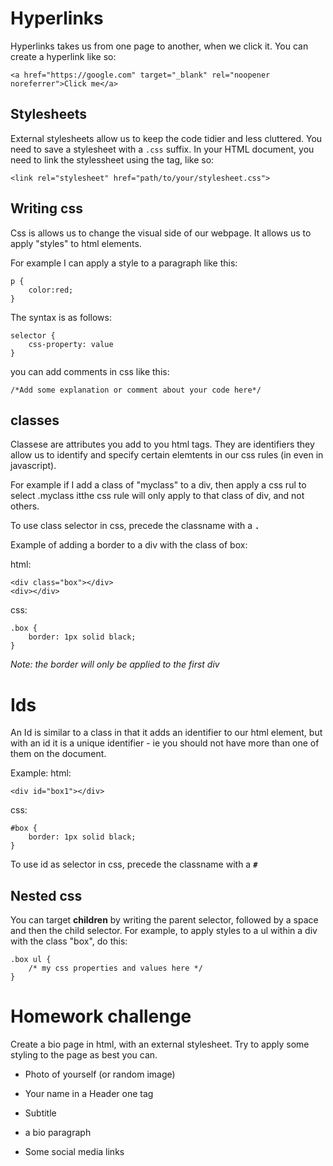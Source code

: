 # Hyperlinks

Hyperlinks takes us from one page to another, when we click it. You can create a hyperlink  like so:

```
<a href="https://google.com" target="_blank" rel="noopener noreferrer">Click me</a>
```


## Stylesheets

External stylesheets allow us to keep the code tidier and less cluttered. You need to save a stylesheet with a `.css` suffix. In your HTML document, you need to link the stylessheet using the <link> tag, like so:

```
<link rel="stylesheet" href="path/to/your/stylesheet.css">
```

## Writing css

Css is allows us to change the visual side of our webpage. It allows us to apply "styles" to html elements.

For example I can apply a style to a paragraph like this: 

```
p {
    color:red;
}
```

The syntax is as follows:

```
selector {
    css-property: value
}
```

you can add comments in css like this:

```
/*Add some explanation or comment about your code here*/
```

## classes

Classese are attributes you add to you html tags. They are identifiers they allow us to identify and specify certain elemtents in our css rules (in even in javascript). 

For example if I add a class of "myclass" to a div, then apply a css rul to select .myclass itthe css rule will only apply to that class of div, and not others.

To use class selector in css, precede the classname with a **`.`**

Example of adding a border to a div with the class of box:

html:
```
<div class="box"></div>
<div></div>
```

css:
```
.box {
    border: 1px solid black;
}
```
*Note: the border will only be applied to the first div*

# Ids
An Id is similar to a class in that it adds an identifier to our html element, but with an id it is a unique identifier - ie you should not have more than one of them on the document.

Example:
html:
```
<div id="box1"></div>
```

css:
```
#box {
    border: 1px solid black;
}
```
To use id as selector in css, precede the classname with a **`#`**

## Nested css

You can target **children** by writing the parent selector, followed by a space and then the child selector. For example, to apply styles to a ul within a div with the class "box", do this:

```
.box ul {
    /* my css properties and values here */
}
```

# Homework challenge

Create a bio page in html, with an external stylesheet. Try to apply some styling to the page as best you can.

- Photo of yourself (or random image)

- Your name in a Header one tag

- Subtitle

- a bio paragraph

- Some social media links




